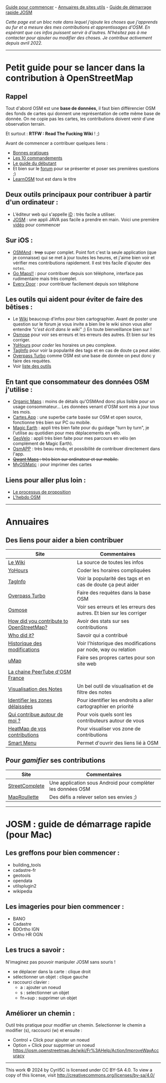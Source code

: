 [Guide pour commencer](#petit-guide-pour-se-lancer-dans-la-contribution-à-openstreetmap) - [Annuaires de sites utils](#annuaires) - [Guide de démarrage rapide JOSM](#josm--guide-de-démarrage-rapide-pour-mac)

_Cette page est un bloc note dans lequel j'ajoute les choses que j'apprends au fur et a mesure des mes contributions et apprentissages d'OSM. En espérant que ces infos puissent servir à d'autres. N'hésitez pas à me contacter pour ajouter ou modifier des choses. Je contribue activement depuis avril 2022._

---

# Petit guide pour se lancer dans la contribution à OpenStreetMap

## Rappel

Tout d'abord OSM est une **base de données**, il faut bien différencier OSM des fonds de cartes qui donnent une représentation de cette même base de donnée. On ne copie pas les cartes, les contributions doivent venir d'une observation terrain. 

Et surtout : **RTFW : Read The Fucking Wiki** ! ;)

Avant de commencer a contribuer quelques liens :
- [Bonnes pratiques](https://wiki.openstreetmap.org/wiki/FR:Bonnes_pratiques)
- [Les 10 commandements](https://wiki.openstreetmap.org/wiki/File:Les_10_cOSMandements.pdf)
- [Le guide du débutant](https://wiki.openstreetmap.org/wiki/FR:Guide_du_d%C3%A9butant)
- Et bien sur le [forum](https://forum.openstreetmap.fr/) pour se présenter et poser ses premières questions ;)
- [LearnOSM](https://learnosm.org/fr/) tout est dans le titre

## Deux outils principaux pour contribuer à partir d'un ordinateur :

- L’éditeur web qui s'appelle [iD](https://www.openstreetmap.org) : très facile a utiliser. 
- [JOSM](https://josm.openstreetmap.de/) : une appli JAVA pas facile a prendre en main. Voici une première [vidéo](https://www.youtube.com/watch?v=rwLtFXrAJQM) pour commencer

## Sur iOS :

- [OSMAnd](https://osmand.net/) : ~~trop~~ super complet. Point fort c'est la seule application (que je connaisse) qui se met à jour toutes les heures, et j'aime bien voir et vérifier mes contributions rapidement. Il est très facile d'ajouter des `notes`.
- [Go Maps!!](https://apps.apple.com/fr/app/go-map/id592990211) : pour contribuer depuis son téléphone, interface pas rudimentaire mais très complet.
- [Every Door](https://every-door.app/) : pour contribuer facilement depuis son téléphone

## Les outils qui aident pour éviter de faire des bêtises :

- Le [Wiki](https://wiki.openstreetmap.org/wiki/FR:Page_principale) beaucoup d'infos pour bien cartographier. Avant de poster une question sur le forum je vous invite a bien lire le wiki sinon vous aller entendre _"c'est écrit dans le wiki"_ ;) En toute bienveillance bien sur !
- [Osmose](http://osmose.openstreetmap.fr) pour voir ses erreurs et les erreurs des autres. Et bien sur les corriger.
- [YoHours](https://projets.pavie.info/yohours/) pour _coder_  les horaires un peu complexe.
- [TagInfo](https://taginfo.openstreetmap.org/) pour voir la popularité des tags et en cas de doute ça peut aider.
- [Overpass Turbo](https://overpass-turbo.eu/) comme OSM est une base de donnée on peut donc y faire des requètes.
- Voir [liste des outils](#des-sites-pour-aider-a-bien-contribuer)

## En tant que consommateur des données OSM j'utilise :

- [Organic Maps](https://organicmaps.app/) : moins de détails qu'OSMAnd donc plus lisible pour un usage consommateur... Les données venant d'OSM sont mis à jour tous les mois.
- [Cartes.App](https://cartes.app) : une superbe carte basée sur OSM et open source, fonctionne très bien sur PC ou mobile.
- [Magic Earth](https://www.magicearth.com/) : appli très bien faite pour du guidage "turn by turn", je l'utilise au quotidien pour mes déplacements en vélo.
- [GeoVelo](https://geovelo.app/fr/) : appli très bien faite pour mes parcours en vélo (en complément de Magic Earth).
- [OsmAPP](https://osmapp.org) : très beau rendu, et possibilité de contribuer directement dans l'app.
- ~~[Qwant Maps](https://www.qwant.com/maps) : très bien sur ordinateur et sur mobile.~~
- [MyOSMatic](https://print.get-map.org/) : pour imprimer des cartes

## Liens pour aller plus loin :

- [Le processus de proposition](https://wiki.openstreetmap.org/wiki/FR:Processus_de_proposition)
- [L'hebdo OSM](https://weeklyosm.eu/fr/)

---

# Annuaires 

## Des liens pour aider a bien contribuer

Site|Commentaires
---|---
[Le Wiki](https://wiki.openstreetmap.org/)|La source de toutes les infos 
[YoHours](https://projets.pavie.info/yohours/)|Coder les horaires compliquées
[TagInfo](https://taginfo.openstreetmap.org/)|Voir la popularité des tags et en cas de doute ça peut aider
[Overpass Turbo](https://overpass-turbo.eu/)|Faire des requètes dans la base OSM
[Osmose](http://osmose.openstreetmap.fr)|Voir ses erreurs et les erreurs des autres. Et bien sur les corriger
[How did you contribute to OpenStreetMap?](https://hdyc.neis-one.org/)|Avoir des stats sur ses contributions
[Who did it?](https://simon04.dev.openstreetmap.org/whodidit/)|Savoir qui a contribué
[Historique des modifications](https://osm.mapki.com/history/)|Voir l'historique des modifications par node, way ou relation
[uMap](http://umap.openstreetmap.fr/fr/)|Faire ses propres cartes pour son site web
[La chaine PeerTube d'OSM France](https://peertube.openstreetmap.fr/)|
[Visualisation des Notes](https://ent8r.github.io/NotesReview/)|Un bel outil de visualisation et de filtre des notes
[Identifier les zones délaissées](https://is-osm-uptodate.frafra.eu)|Pour identifier les endroits a aller cartographier en priorité
[Qui contribue autour de moi ?](https://resultmaps.neis-one.org/oooc)|Pour vois quels sont les contributeurs autour de vous
[HeatMap de vos contributions](http://www.yosmhm.neis-one.org/)|Pour visualiser vos zone de contributions
[Smart Menu](https://wiki.openstreetmap.org/wiki/OSM_Smart_Menu)|Permet d'ouvrir des liens lié à OSM

## Pour _gamifier_ ses contributions

Site|Commentaires
---|---
[StreetComplete](https://wiki.openstreetmap.org/wiki/StreetComplete)|Une application sous Android pour complèter les données OSM
[MapRoullette](https://maproulette.org/)|Des défis a relever selon ses envies ;)

---
# JOSM : guide de démarrage rapide (pour Mac)
## Les greffons pour bien commencer : 
- building_tools
- cadastre-fr
- geotools
- opendata
- utilsplugin2
- wikipedia

## Les imageries pour bien commencer : 
- BANO
- Cadastre
- BDOrtho IGN
- Ortho HR OGN

## Les trucs a savoir : 
N'imaginez pas pouvoir manipuler JOSM sans souris ! 
- se déplacer dans la carte : clique droit
- sélectionner un objet : clique gauche
- raccourci clavier : 
  - a : ajouter un noeud
  - s : selectionner un objet
  - fn+sup : supprimer un objet

## Améliorer un chemin : 
Outil très pratique pour modifier un chemin.
Selectionner le chemin a modifier (s), raccourci (w) et ensuite : 
- Control + Click pour ajouter un noeud
- Option + Click pour supprmier un noeud
https://josm.openstreetmap.de/wiki/Fr%3AHelp/Action/ImproveWayAccuracy

---
This work © 2024 by Cyril5C is licensed under CC BY-SA 4.0. To view a copy of this license, visit http://creativecommons.org/licenses/by-sa/4.0/
